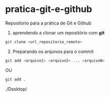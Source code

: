 # pratica-git-e-github
Repositorio para a prática de Git e Github

1. aprendendo a clonar um repositório com **git**

```bash
git clone <url_repositorio_remoto>
```

2. Preparando os arquivos para o commit

```bash
git add <arquivo1> <arquivo2> ... <arquivoN>
```
OU
```bash
git add .
```
./Desktop/
